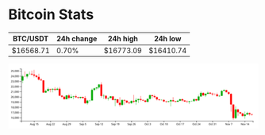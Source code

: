 # Bitcoin Stats

BTC/USDT|24h change|24h high|24h low|
|---|---|---|---|
|$16568.71|0.70%|$16773.09|$16410.74|

<img src="./chart.svg">
